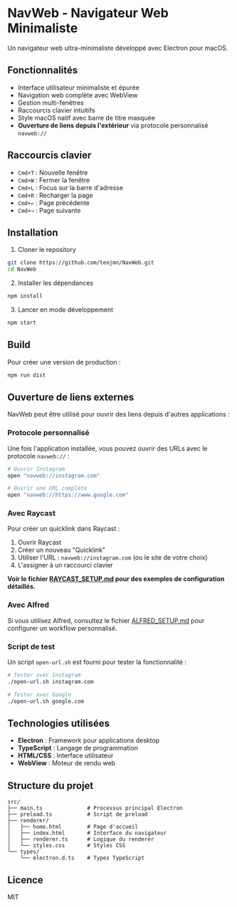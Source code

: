 # NavWeb - Navigateur Web Minimaliste

Un navigateur web ultra-minimaliste développé avec Electron pour macOS.

## Fonctionnalités

- Interface utilisateur minimaliste et épurée
- Navigation web complète avec WebView
- Gestion multi-fenêtres
- Raccourcis clavier intuitifs
- Style macOS natif avec barre de titre masquée
- **Ouverture de liens depuis l'extérieur** via protocole personnalisé `navweb://`

## Raccourcis clavier

- `Cmd+T` : Nouvelle fenêtre
- `Cmd+W` : Fermer la fenêtre
- `Cmd+L` : Focus sur la barre d'adresse
- `Cmd+R` : Recharger la page
- `Cmd+←` : Page précédente
- `Cmd+→` : Page suivante

## Installation

1. Cloner le repository
```bash
git clone https://github.com/teojmn/NavWeb.git
cd NavWeb
```

2. Installer les dépendances
```bash
npm install
```

3. Lancer en mode développement
```bash
npm start
```

## Build

Pour créer une version de production :
```bash
npm run dist
```

## Ouverture de liens externes

NavWeb peut être utilisé pour ouvrir des liens depuis d'autres applications :

### Protocole personnalisé

Une fois l'application installée, vous pouvez ouvrir des URLs avec le protocole `navweb://` :

```bash
# Ouvrir Instagram
open "navweb://instagram.com"

# Ouvrir une URL complète
open "navweb://https://www.google.com"
```

### Avec Raycast

Pour créer un quicklink dans Raycast :
1. Ouvrir Raycast
2. Créer un nouveau "Quicklink"
3. Utiliser l'URL : `navweb://instagram.com` (ou le site de votre choix)
4. L'assigner à un raccourci clavier

**Voir le fichier [RAYCAST_SETUP.md](RAYCAST_SETUP.md) pour des exemples de configuration détaillés.**

### Avec Alfred

Si vous utilisez Alfred, consultez le fichier [ALFRED_SETUP.md](ALFRED_SETUP.md) pour configurer un workflow personnalisé.

### Script de test

Un script `open-url.sh` est fourni pour tester la fonctionnalité :

```bash
# Tester avec Instagram
./open-url.sh instagram.com

# Tester avec Google
./open-url.sh google.com
```

## Technologies utilisées

- **Electron** : Framework pour applications desktop
- **TypeScript** : Langage de programmation
- **HTML/CSS** : Interface utilisateur
- **WebView** : Moteur de rendu web

## Structure du projet

```
src/
├── main.ts              # Processus principal Electron
├── preload.ts           # Script de preload
├── renderer/
│   ├── home.html        # Page d'accueil
│   ├── index.html       # Interface du navigateur
│   ├── renderer.ts      # Logique du renderer
│   └── styles.css       # Styles CSS
└── types/
    └── electron.d.ts    # Types TypeScript
```

## Licence

MIT
